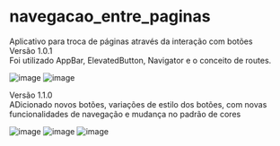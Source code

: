 # navegacao_entre_paginas
Aplicativo para troca de páginas através da interação com botões  
Versão 1.0.1    
Foi utilizado AppBar, ElevatedButton, Navigator e o conceito de routes.  



![image](https://user-images.githubusercontent.com/73318684/140196661-f3ec0e25-241e-4c4a-9884-519f267956aa.png)
![image](https://user-images.githubusercontent.com/73318684/140196604-f3785731-a08b-40df-a5f5-05fa0badf86d.png)  

Versão 1.1.0  
ADicionado novos botões, variações de estilo dos botões, com novas funcionalidades de navegação e mudança no padrão de cores  

![image](https://user-images.githubusercontent.com/73318684/141226710-c51fea2b-82f6-4394-bba8-c18d1bcb9d54.png)
![image](https://user-images.githubusercontent.com/73318684/141226759-01a5890b-801f-4bc1-952e-1cb3d57dc5be.png)
![image](https://user-images.githubusercontent.com/73318684/141226797-ba453111-35c8-4bee-ba20-e234301ca8d1.png)








